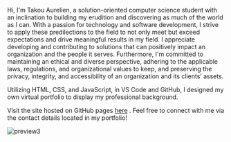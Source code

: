 Hi, I'm Takou Aurelien, a solution-oriented computer science student with an inclination to building my erudition and discovering as much of the world as I can. With a passion for technology and software development, I strive to apply these predilections to the field to not only meet but exceed expectations and drive meaningful results in my field. I appreciate developing and contributing to solutions that can positively impact an organization and the people it serves. Furthermore, I'm committed to maintaining an ethical and diverse perspective, adhering to the applicable laws, regulations, and organizational values to keep, and preserving the privacy, integrity, and accessibility of an organization and its clients’ assets.

Utilizing HTML, CSS, and JavaScript, in VS Code and GitHub, I designed my own virtual portfolio to display my professional background.

Visit the site hosted on GitHub pages [here](https://atakoutene.github.io/taurelien/) . Feel free to connect with me via the contact details located in my portfolio!

![preview3](https://github.com/atakoutene/Portfolio-Website/assets/75928803/5bc248ea-4413-4466-b0bf-1aaa6afdab4e)


